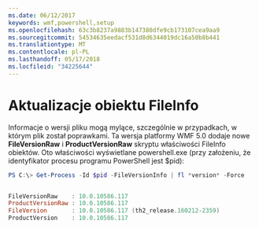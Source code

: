 ```yaml
---
ms.date: 06/12/2017
keywords: wmf,powershell,setup
ms.openlocfilehash: 63c3b8237a9883b147380dfe9cb173107cea9aa9
ms.sourcegitcommit: 54534635eedacf531d8d6344019dc16a50b8b441
ms.translationtype: MT
ms.contentlocale: pl-PL
ms.lasthandoff: 05/17/2018
ms.locfileid: "34225644"
---
```

# <a name="updates-to-fileinfo-object"></a>Aktualizacje obiektu FileInfo
Informacje o wersji pliku mogą mylące, szczególnie w przypadkach, w którym plik został poprawkami. Ta wersja platformy WMF 5.0 dodaje nowe **FileVersionRaw** i **ProductVersionRaw** skryptu właściwości FileInfo obiektów. Oto właściwości wyświetlane powershell.exe (przy założeniu, że identyfikator procesu programu PowerShell jest $pid):

```powershell
PS C:\> Get-Process -Id $pid -FileVersionInfo | fl *version* -Force


FileVersionRaw    : 10.0.10586.117
ProductVersionRaw : 10.0.10586.117
FileVersion       : 10.0.10586.117 (th2_release.160212-2359)
ProductVersion    : 10.0.10586.117
